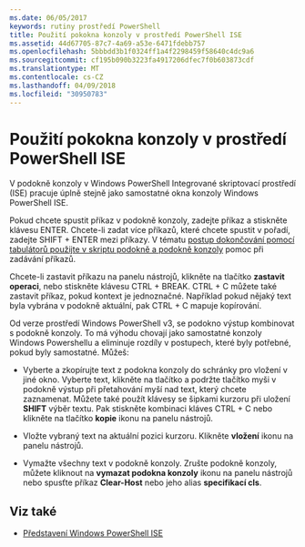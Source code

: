 ```yaml
---
ms.date: 06/05/2017
keywords: rutiny prostředí PowerShell
title: Použití pokokna konzoly v prostředí PowerShell ISE
ms.assetid: 44d67705-87c7-4a69-a53e-6471fdebb757
ms.openlocfilehash: 5bbbdd3b1f0324ff1a4f2298459f58640c4dc9a6
ms.sourcegitcommit: cf195b090b3223fa4917206dfec7f0b603873cdf
ms.translationtype: MT
ms.contentlocale: cs-CZ
ms.lasthandoff: 04/09/2018
ms.locfileid: "30950783"
---
```

# <a name="how-to-use-the-console-pane-in-the-windows-powershell-ise"></a>Použití pokokna konzoly v prostředí PowerShell ISE

V podokně konzoly v Windows PowerShell Integrované skriptovací prostředí (ISE) pracuje úplně stejně jako samostatné okna konzoly Windows PowerShell ISE.

Pokud chcete spustit příkaz v podokně konzoly, zadejte příkaz a stiskněte klávesu ENTER. Chcete-li zadat více příkazů, které chcete spustit v pořadí, zadejte SHIFT + ENTER mezi příkazy. V tématu [postup dokončování pomocí tabulátorů použijte v skriptu podokně a podokně konzoly](How-to-Use-Tab-Completion-in-the-Script-Pane-and-Console-Pane.md) pomoc při zadávání příkazů.

Chcete-li zastavit příkazu na panelu nástrojů, klikněte na tlačítko **zastavit operaci**, nebo stiskněte klávesu CTRL + BREAK. CTRL + C můžete také zastavit příkaz, pokud kontext je jednoznačné. Například pokud nějaký text byla vybrána v podokně aktuální, pak CTRL + C mapuje kopírování.

Od verze prostředí Windows PowerShell v3, se podokno výstup kombinovat s podokně konzoly. To má výhodu chovají jako samostatné konzoly Windows Powershellu a eliminuje rozdíly v postupech, které byly potřebné, pokud byly samostatné. Můžeš:

- Vyberte a zkopírujte text z podokna konzoly do schránky pro vložení v jiné okno. Vyberte text, klikněte na tlačítko a podržte tlačítko myši v podokně výstup při přetahování myší nad text, který chcete zaznamenat. Můžete také použít klávesy se šipkami kurzoru při uložení **SHIFT** výběr textu. Pak stiskněte kombinaci kláves CTRL + C nebo klikněte na tlačítko **kopie** ikonu na panelu nástrojů.

- Vložte vybraný text na aktuální pozici kurzoru. Klikněte **vložení** ikonu na panelu nástrojů.

- Vymažte všechny text v podokně konzoly. Zrušte podokně konzoly, můžete kliknout na **vymazat podokna konzoly** ikonu na panelu nástrojů nebo spusťte příkaz **Clear-Host** nebo jeho alias **specifikací cls**.

## <a name="see-also"></a>Viz také

- [Představení Windows PowerShell ISE](Introducing-the-Windows-PowerShell-ISE.md)
